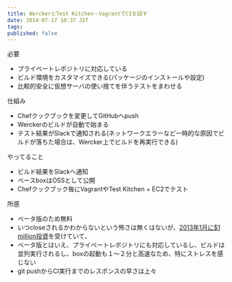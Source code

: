 ```yaml
---
title: WerckerとTest Kitchen・VagrantでCIを回す
date: 2014-07-17 10:37 JST
tags:
published: false
---
```


必要

* プライベートレポジトリに対応している
* ビルド環境をカスタマイズできる(パッケージのインストールや設定)
* 比較的安全に仮想サーバの使い捨てを伴うテストをまわせる

仕組み

* Chefクックブックを変更してGitHubへpush
* Werckerのビルドが自動で始まる
* テスト結果がSlackで通知される(ネットワークエラーなど一時的な原因でビルドが落ちた場合は、Wercker上でビルドを再実行できる)

やってること

 * ビルド結果をSlackへ通知
 * ベースboxはOSSとして公開
 * Chefクックブック毎にVagrantやTest Kitchen + EC2でテスト

所感

 * ベータ版のため無料
 * いつcloseされるかわからないという怖さは無くはないが、[2013年1月に$1 million投資](http://techcrunch.com/2013/01/23/wercker-makes-code-delivery-easy-gets-seed-funding-from-shamrock-ventures-greylock-venture-partners-and-a-list-technologists/)を受けていて、
 * ベータ版とはいえ、プライベートレポジトリにも対応しているし、ビルドは並列実行されるし、boxの起動も１〜２分と高速なため、特にストレスを感じない
 * git pushからCI実行までのレスポンスの早さは上々
